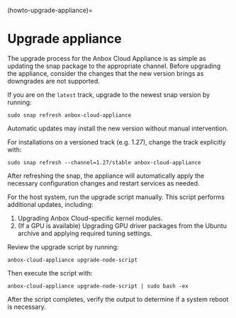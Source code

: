 (howto-upgrade-appliance)=
# Upgrade appliance

The upgrade process for the Anbox Cloud Appliance is as simple as updating the snap package to the appropriate channel. Before upgrading the appliance, consider the changes that the new version brings as downgrades are not supported.

If you are on the `latest` track, upgrade to the newest snap version by running:

    sudo snap refresh anbox-cloud-appliance

Automatic updates may install the new version without manual intervention.

For installations on a versioned track (e.g. 1.27), change the track explicitly with:

    sudo snap refresh --channel=1.27/stable anbox-cloud-appliance

After refreshing the snap, the appliance will automatically apply the necessary configuration changes and restart services as needed.

For the host system, run the upgrade script manually. This script performs additional updates, including:

1. Upgrading Anbox Cloud-specific kernel modules.
2. (If a GPU is available) Upgrading GPU driver packages from the Ubuntu archive and applying required tuning settings.

Review the upgrade script by running:

    anbox-cloud-appliance upgrade-node-script

Then execute the script with:

    anbox-cloud-appliance upgrade-node-script | sudo bash -ex

After the script completes, verify the output to determine if a system reboot is necessary.


